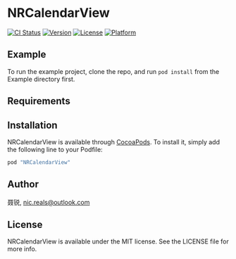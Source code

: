 # NRCalendarView

[![CI Status](http://img.shields.io/travis/聂锐/NRCalendarView.svg?style=flat)](https://travis-ci.org/聂锐/NRCalendarView)
[![Version](https://img.shields.io/cocoapods/v/NRCalendarView.svg?style=flat)](http://cocoapods.org/pods/NRCalendarView)
[![License](https://img.shields.io/cocoapods/l/NRCalendarView.svg?style=flat)](http://cocoapods.org/pods/NRCalendarView)
[![Platform](https://img.shields.io/cocoapods/p/NRCalendarView.svg?style=flat)](http://cocoapods.org/pods/NRCalendarView)

## Example

To run the example project, clone the repo, and run `pod install` from the Example directory first.

## Requirements

## Installation

NRCalendarView is available through [CocoaPods](http://cocoapods.org). To install
it, simply add the following line to your Podfile:

```ruby
pod "NRCalendarView"
```

## Author

聂锐, nic.reals@outlook.com

## License

NRCalendarView is available under the MIT license. See the LICENSE file for more info.
